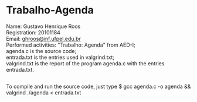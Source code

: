 # Trabalho-Agenda
Name: Gustavo Henrique Roos<br>
Registration: 20101184<br>
Email: ghroos@inf.ufpel.edu.br<br>
Performed activities: "Trabalho: Agenda" from AED-I;<br>
agenda.c is the source code;<br>
entrada.txt is the entries used in valgrind.txt;<br>
valgrind.txt is the report of the program agenda.c with the entries entrada.txt.<br>
##
To compile and run the source code, just type $ gcc agenda.c -o agenda && valgrind ./agenda < entrada.txt<br>